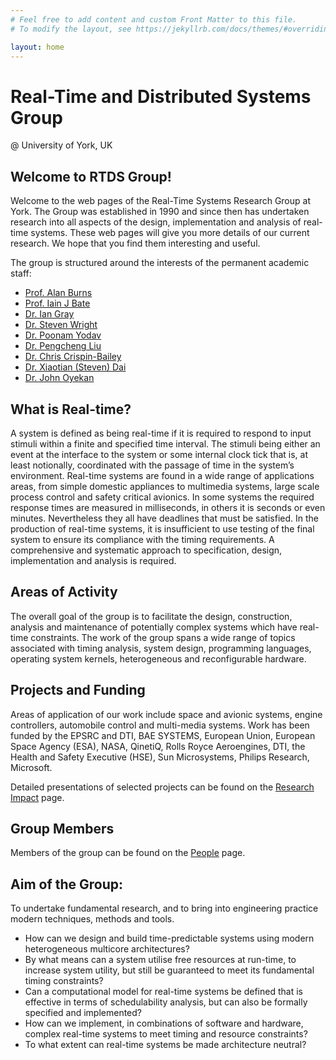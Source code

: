 ```yaml
---
# Feel free to add content and custom Front Matter to this file.
# To modify the layout, see https://jekyllrb.com/docs/themes/#overriding-theme-defaults

layout: home
---
```


# Real-Time and Distributed Systems Group
@ University of York, UK

## Welcome to RTDS Group!

Welcome to the web pages of the Real-Time Systems Research Group at York. The Group was established in 1990 and since then has undertaken research into all aspects of the design, implementation and analysis of real-time systems. These web pages will give you more details of our current research. We hope that you find them interesting and useful.

The group is structured around the interests of the permanent academic staff:

- [Prof. Alan Burns](https://www.cs.york.ac.uk/people/?group=Academic%20and%20Teaching%20Staff&username=burns)
- [Prof. Iain J Bate](https://www.cs.york.ac.uk/people/?group=Academic%20and%20Teaching%20Staff&username=ijb)
- [Dr. Ian Gray](https://www.cs.york.ac.uk/people/?group=Academic%20and%20Teaching%20Staff&username=iang)
- [Dr. Steven Wright](https://www.cs.york.ac.uk/people/?group=Academic%20and%20Teaching%20Staff&username=saw)
- [Dr. Poonam Yodav](https://www.cs.york.ac.uk/people/?group=Academic%20and%20Teaching%20Staff&username=yadav)
- [Dr. Pengcheng Liu](https://www.cs.york.ac.uk/people/?group=Academic%20and%20Teaching%20Staff&username=liup)
- [Dr. Chris Crispin-Bailey](https://www.cs.york.ac.uk/people/?group=Academic%20and%20Teaching%20Staff&username=chrisb)
- [Dr. Xiaotian (Steven) Dai](https://www.xiaotiandai.com)
- [Dr. John Oyekan](https://www.cs.york.ac.uk/people/joyekan)


## What is Real-time?

A system is defined as being real-time if it is required to respond to input stimuli within a finite and specified time interval. The stimuli being either an event at the interface to the system or some internal clock tick that is, at least notionally, coordinated with the passage of time in the system’s environment. Real-time systems are found in a wide range of applications areas, from simple domestic appliances to multimedia systems, large scale process control and safety critical avionics. In some systems the required response times are measured in milliseconds, in others it is seconds or even minutes. Nevertheless they all have deadlines that must be satisfied. In the production of real-time systems, it is insufficient to use testing of the final system to ensure its compliance with the timing requirements. A comprehensive and systematic approach to specification, design, implementation and analysis is required.

## Areas of Activity

The overall goal of the group is to facilitate the design, construction, analysis and maintenance of potentially complex systems which have real-time constraints. The work of the group spans a wide range of topics associated with timing analysis, system design, programming languages, operating system kernels, heterogeneous and reconfigurable hardware.

## Projects and Funding

Areas of application of our work include space and avionic systems, engine controllers, automobile control and multi-media systems. Work has been funded by the EPSRC and DTI, BAE SYSTEMS, European Union, European Space Agency (ESA), NASA, QinetiQ, Rolls Royce Aeroengines, DTI, the Health and Safety Executive (HSE), Sun Microsystems, Philips Research, Microsoft.

Detailed presentations of selected projects can be found on the [Research Impact](/docs/research/impact.html) page.

## Group Members

Members of the group can be found on the [People](/docs/people.html) page.

## Aim of the Group:

To undertake fundamental research, and to bring into engineering practice modern techniques, methods and tools.

- How can we design and build time-predictable systems using modern heterogeneous multicore architectures?
- By what means can a system utilise free resources at run-time, to increase system utility, but still be guaranteed to meet its fundamental timing constraints?
- Can a computational model for real-time systems be defined that is effective in terms of schedulability analysis, but can also be formally specified and implemented?
- How can we implement, in combinations of software and hardware, complex real-time systems to meet timing and resource constraints?
- To what extent can real-time systems be made architecture neutral?
